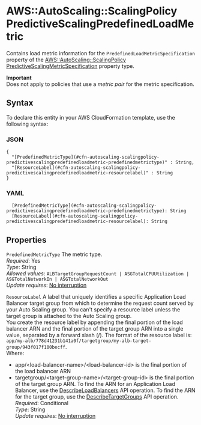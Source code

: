 # AWS::AutoScaling::ScalingPolicy PredictiveScalingPredefinedLoadMetric<a name="aws-properties-autoscaling-scalingpolicy-predictivescalingpredefinedloadmetric"></a>

Contains load metric information for the `PredefinedLoadMetricSpecification` property of the [AWS::AutoScaling::ScalingPolicy PredictiveScalingMetricSpecification](https://docs.aws.amazon.com/AWSCloudFormation/latest/UserGuide/aws-properties-autoscaling-scalingpolicy-predictivescalingmetricspecification.html) property type\.

**Important**  
Does not apply to policies that use a _metric pair_ for the metric specification\.

## Syntax<a name="aws-properties-autoscaling-scalingpolicy-predictivescalingpredefinedloadmetric-syntax"></a>

To declare this entity in your AWS CloudFormation template, use the following syntax:

### JSON<a name="aws-properties-autoscaling-scalingpolicy-predictivescalingpredefinedloadmetric-syntax.json"></a>

```
{
  "[PredefinedMetricType](#cfn-autoscaling-scalingpolicy-predictivescalingpredefinedloadmetric-predefinedmetrictype)" : String,
  "[ResourceLabel](#cfn-autoscaling-scalingpolicy-predictivescalingpredefinedloadmetric-resourcelabel)" : String
}
```

### YAML<a name="aws-properties-autoscaling-scalingpolicy-predictivescalingpredefinedloadmetric-syntax.yaml"></a>

```
  [PredefinedMetricType](#cfn-autoscaling-scalingpolicy-predictivescalingpredefinedloadmetric-predefinedmetrictype): String
  [ResourceLabel](#cfn-autoscaling-scalingpolicy-predictivescalingpredefinedloadmetric-resourcelabel): String
```

## Properties<a name="aws-properties-autoscaling-scalingpolicy-predictivescalingpredefinedloadmetric-properties"></a>

`PredefinedMetricType` <a name="cfn-autoscaling-scalingpolicy-predictivescalingpredefinedloadmetric-predefinedmetrictype"></a>
The metric type\.  
_Required_: Yes  
_Type_: String  
_Allowed values_: `ALBTargetGroupRequestCount | ASGTotalCPUUtilization | ASGTotalNetworkIn | ASGTotalNetworkOut`  
_Update requires_: [No interruption](https://docs.aws.amazon.com/AWSCloudFormation/latest/UserGuide/using-cfn-updating-stacks-update-behaviors.html#update-no-interrupt)

`ResourceLabel` <a name="cfn-autoscaling-scalingpolicy-predictivescalingpredefinedloadmetric-resourcelabel"></a>
A label that uniquely identifies a specific Application Load Balancer target group from which to determine the request count served by your Auto Scaling group\. You can't specify a resource label unless the target group is attached to the Auto Scaling group\.  
You create the resource label by appending the final portion of the load balancer ARN and the final portion of the target group ARN into a single value, separated by a forward slash \(/\)\. The format of the resource label is:  
 `app/my-alb/778d41231b141a0f/targetgroup/my-alb-target-group/943f017f100becff`\.  
Where:

- app/<load\-balancer\-name>/<load\-balancer\-id> is the final portion of the load balancer ARN
- targetgroup/<target\-group\-name>/<target\-group\-id> is the final portion of the target group ARN\.
  To find the ARN for an Application Load Balancer, use the [DescribeLoadBalancers](https://docs.aws.amazon.com/elasticloadbalancing/latest/APIReference/API_DescribeLoadBalancers.html) API operation\. To find the ARN for the target group, use the [DescribeTargetGroups](https://docs.aws.amazon.com/elasticloadbalancing/latest/APIReference/API_DescribeTargetGroups.html) API operation\.  
  _Required_: Conditional  
  _Type_: String  
  _Update requires_: [No interruption](https://docs.aws.amazon.com/AWSCloudFormation/latest/UserGuide/using-cfn-updating-stacks-update-behaviors.html#update-no-interrupt)
